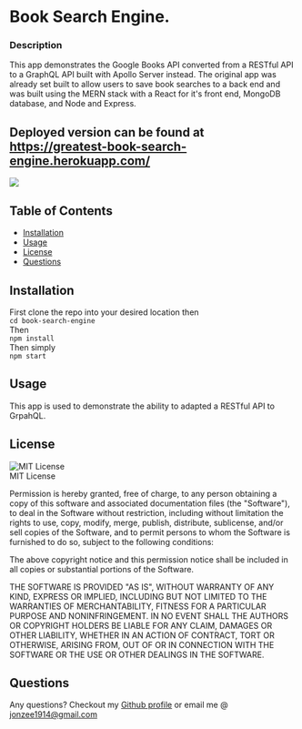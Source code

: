 # Book Search Engine.  
### Description 
This app demonstrates the Google Books API converted from a RESTful API to a GraphQL API built with Apollo Server instead. The original app was already set built to allow users to save book searches to a back end and was built using the MERN stack with a React for it's front end, MongoDB database, and Node and Express.
  
## Deployed version can be found at https://greatest-book-search-engine.herokuapp.com/

![](https://github.com/Jonzee1914/book-search-engine/blob/main/book-engine-search.gif?raw=true)

## Table of Contents 
* [Installation](#installation)
* [Usage](#usage)
* [License](#license)
* [Questions](#questions)

## Installation

First clone the repo into your desired location then <br/>
`cd book-search-engine` <br/>
Then <br/>
`npm install` <br/>
Then simply <br/>
`npm start`

  
## Usage 
This app is used to demonstrate the ability to adapted a RESTful API to GrpahQL.

##  License
![MIT License](https://img.shields.io/badge/mit-brightgreen) <br/>
MIT License

Permission is hereby granted, free of charge, to any person obtaining a copy
of this software and associated documentation files (the "Software"), to deal
in the Software without restriction, including without limitation the rights
to use, copy, modify, merge, publish, distribute, sublicense, and/or sell
copies of the Software, and to permit persons to whom the Software is
furnished to do so, subject to the following conditions:

The above copyright notice and this permission notice shall be included in all
copies or substantial portions of the Software.

THE SOFTWARE IS PROVIDED "AS IS", WITHOUT WARRANTY OF ANY KIND, EXPRESS OR
IMPLIED, INCLUDING BUT NOT LIMITED TO THE WARRANTIES OF MERCHANTABILITY,
FITNESS FOR A PARTICULAR PURPOSE AND NONINFRINGEMENT. IN NO EVENT SHALL THE
AUTHORS OR COPYRIGHT HOLDERS BE LIABLE FOR ANY CLAIM, DAMAGES OR OTHER
LIABILITY, WHETHER IN AN ACTION OF CONTRACT, TORT OR OTHERWISE, ARISING FROM,
OUT OF OR IN CONNECTION WITH THE SOFTWARE OR THE USE OR OTHER DEALINGS IN THE
SOFTWARE.

## Questions

Any questions? Checkout my [Github profile](https://github.com/Jonzee1914) or email me @ [jonzee1914@gmail.com](mailto:jonzee1914@gmail.com)



